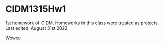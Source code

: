 # CIDM1315Hw1
1st homework of CIDM.
Homeworks in this class were treated as projects.
Last edited: August 31st 2022

Wowee
